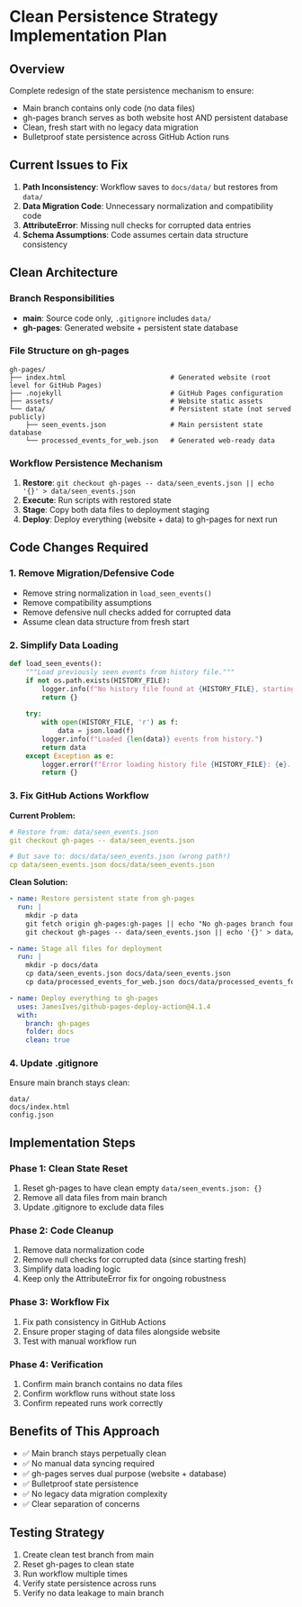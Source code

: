 # Clean Persistence Strategy Implementation Plan

## Overview
Complete redesign of the state persistence mechanism to ensure:
- Main branch contains only code (no data files)
- gh-pages branch serves as both website host AND persistent database
- Clean, fresh start with no legacy data migration
- Bulletproof state persistence across GitHub Action runs

## Current Issues to Fix
1. **Path Inconsistency**: Workflow saves to `docs/data/` but restores from `data/`
2. **Data Migration Code**: Unnecessary normalization and compatibility code
3. **AttributeError**: Missing null checks for corrupted data entries
4. **Schema Assumptions**: Code assumes certain data structure consistency

## Clean Architecture

### Branch Responsibilities
- **main**: Source code only, `.gitignore` includes `data/`
- **gh-pages**: Generated website + persistent state database

### File Structure on gh-pages
```
gh-pages/
├── index.html                          # Generated website (root level for GitHub Pages)
├── .nojekyll                           # GitHub Pages configuration
├── assets/                             # Website static assets
└── data/                               # Persistent state (not served publicly)
    ├── seen_events.json                # Main persistent state database
    └── processed_events_for_web.json   # Generated web-ready data
```

### Workflow Persistence Mechanism
1. **Restore**: `git checkout gh-pages -- data/seen_events.json || echo '{}' > data/seen_events.json`
2. **Execute**: Run scripts with restored state
3. **Stage**: Copy both data files to deployment staging
4. **Deploy**: Deploy everything (website + data) to gh-pages for next run

## Code Changes Required

### 1. Remove Migration/Defensive Code
- Remove string normalization in `load_seen_events()`
- Remove compatibility assumptions
- Remove defensive null checks added for corrupted data
- Assume clean data structure from fresh start

### 2. Simplify Data Loading
```python
def load_seen_events():
    """Load previously seen events from history file."""
    if not os.path.exists(HISTORY_FILE):
        logger.info(f"No history file found at {HISTORY_FILE}, starting fresh.")
        return {}
    
    try:
        with open(HISTORY_FILE, 'r') as f:
            data = json.load(f)
        logger.info(f"Loaded {len(data)} events from history.")
        return data
    except Exception as e:
        logger.error(f"Error loading history file {HISTORY_FILE}: {e}. Starting fresh.")
        return {}
```

### 3. Fix GitHub Actions Workflow
**Current Problem:**
```yaml
# Restore from: data/seen_events.json
git checkout gh-pages -- data/seen_events.json

# But save to: docs/data/seen_events.json (wrong path!)
cp data/seen_events.json docs/data/seen_events.json
```

**Clean Solution:**
```yaml
- name: Restore persistent state from gh-pages
  run: |
    mkdir -p data
    git fetch origin gh-pages:gh-pages || echo "No gh-pages branch found"
    git checkout gh-pages -- data/seen_events.json || echo '{}' > data/seen_events.json

- name: Stage all files for deployment  
  run: |
    mkdir -p docs/data
    cp data/seen_events.json docs/data/seen_events.json
    cp data/processed_events_for_web.json docs/data/processed_events_for_web.json

- name: Deploy everything to gh-pages
  uses: JamesIves/github-pages-deploy-action@4.1.4
  with:
    branch: gh-pages
    folder: docs
    clean: true
```

### 4. Update .gitignore
Ensure main branch stays clean:
```
data/
docs/index.html
config.json
```

## Implementation Steps

### Phase 1: Clean State Reset
1. Reset gh-pages to have clean empty `data/seen_events.json: {}`
2. Remove all data files from main branch
3. Update .gitignore to exclude data files

### Phase 2: Code Cleanup  
1. Remove data normalization code
2. Remove null checks for corrupted data (since starting fresh)
3. Simplify data loading logic
4. Keep only the AttributeError fix for ongoing robustness

### Phase 3: Workflow Fix
1. Fix path consistency in GitHub Actions
2. Ensure proper staging of data files alongside website
3. Test with manual workflow run

### Phase 4: Verification
1. Confirm main branch contains no data files
2. Confirm workflow runs without state loss
3. Confirm repeated runs work correctly

## Benefits of This Approach
- ✅ Main branch stays perpetually clean
- ✅ No manual data syncing required
- ✅ gh-pages serves dual purpose (website + database)
- ✅ Bulletproof state persistence
- ✅ No legacy data migration complexity
- ✅ Clear separation of concerns

## Testing Strategy
1. Create clean test branch from main
2. Reset gh-pages to clean state
3. Run workflow multiple times
4. Verify state persistence across runs
5. Verify no data leakage to main branch 